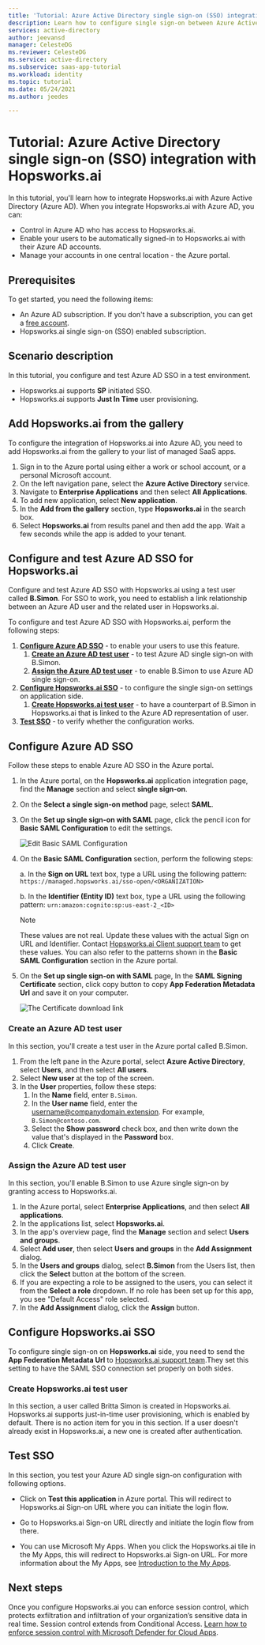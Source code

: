 ```yaml
---
title: 'Tutorial: Azure Active Directory single sign-on (SSO) integration with Hopsworks.ai | Microsoft Docs'
description: Learn how to configure single sign-on between Azure Active Directory and Hopsworks.ai.
services: active-directory
author: jeevansd
manager: CelesteDG
ms.reviewer: CelesteDG
ms.service: active-directory
ms.subservice: saas-app-tutorial
ms.workload: identity
ms.topic: tutorial
ms.date: 05/24/2021
ms.author: jeedes

---
```


# Tutorial: Azure Active Directory single sign-on (SSO) integration with Hopsworks.ai

In this tutorial, you'll learn how to integrate Hopsworks.ai with Azure Active Directory (Azure AD). When you integrate Hopsworks.ai with Azure AD, you can:

* Control in Azure AD who has access to Hopsworks.ai.
* Enable your users to be automatically signed-in to Hopsworks.ai with their Azure AD accounts.
* Manage your accounts in one central location - the Azure portal.

## Prerequisites

To get started, you need the following items:

* An Azure AD subscription. If you don't have a subscription, you can get a [free account](https://azure.microsoft.com/free/).
* Hopsworks.ai single sign-on (SSO) enabled subscription.

## Scenario description

In this tutorial, you configure and test Azure AD SSO in a test environment.

* Hopsworks.ai supports **SP** initiated SSO.
* Hopsworks.ai supports **Just In Time** user provisioning.

## Add Hopsworks.ai from the gallery

To configure the integration of Hopsworks.ai into Azure AD, you need to add Hopsworks.ai from the gallery to your list of managed SaaS apps.

1. Sign in to the Azure portal using either a work or school account, or a personal Microsoft account.
1. On the left navigation pane, select the **Azure Active Directory** service.
1. Navigate to **Enterprise Applications** and then select **All Applications**.
1. To add new application, select **New application**.
1. In the **Add from the gallery** section, type **Hopsworks.ai** in the search box.
1. Select **Hopsworks.ai** from results panel and then add the app. Wait a few seconds while the app is added to your tenant.

## Configure and test Azure AD SSO for Hopsworks.ai

Configure and test Azure AD SSO with Hopsworks.ai using a test user called **B.Simon**. For SSO to work, you need to establish a link relationship between an Azure AD user and the related user in Hopsworks.ai.

To configure and test Azure AD SSO with Hopsworks.ai, perform the following steps:

1. **[Configure Azure AD SSO](#configure-azure-ad-sso)** - to enable your users to use this feature.
    1. **[Create an Azure AD test user](#create-an-azure-ad-test-user)** - to test Azure AD single sign-on with B.Simon.
    1. **[Assign the Azure AD test user](#assign-the-azure-ad-test-user)** - to enable B.Simon to use Azure AD single sign-on.
1. **[Configure Hopsworks.ai SSO](#configure-hopsworksai-sso)** - to configure the single sign-on settings on application side.
    1. **[Create Hopsworks.ai test user](#create-hopsworksai-test-user)** - to have a counterpart of B.Simon in Hopsworks.ai that is linked to the Azure AD representation of user.
1. **[Test SSO](#test-sso)** - to verify whether the configuration works.

## Configure Azure AD SSO

Follow these steps to enable Azure AD SSO in the Azure portal.

1. In the Azure portal, on the **Hopsworks.ai** application integration page, find the **Manage** section and select **single sign-on**.
1. On the **Select a single sign-on method** page, select **SAML**.
1. On the **Set up single sign-on with SAML** page, click the pencil icon for **Basic SAML Configuration** to edit the settings.

   ![Edit Basic SAML Configuration](common/edit-urls.png)

1. On the **Basic SAML Configuration** section, perform the following steps:

	a. In the **Sign on URL** text box, type a URL using the following pattern:
    `https://managed.hopsworks.ai/sso-open/<ORGANIZATION>`

    b. In the **Identifier (Entity ID)** text box, type a URL using the following pattern:
    `urn:amazon:cognito:sp:us-east-2_<ID>`

	> [!NOTE]
	> These values are not real. Update these values with the actual Sign on URL and Identifier. Contact [Hopsworks.ai Client support team](mailto:support@logicalclocks.com) to get these values. You can also refer to the patterns shown in the **Basic SAML Configuration** section in the Azure portal.

1. On the **Set up single sign-on with SAML** page, In the **SAML Signing Certificate** section, click copy button to copy **App Federation Metadata Url** and save it on your computer.

	![The Certificate download link](common/copy-metadataurl.png)

### Create an Azure AD test user

In this section, you'll create a test user in the Azure portal called B.Simon.

1. From the left pane in the Azure portal, select **Azure Active Directory**, select **Users**, and then select **All users**.
1. Select **New user** at the top of the screen.
1. In the **User** properties, follow these steps:
   1. In the **Name** field, enter `B.Simon`.  
   1. In the **User name** field, enter the username@companydomain.extension. For example, `B.Simon@contoso.com`.
   1. Select the **Show password** check box, and then write down the value that's displayed in the **Password** box.
   1. Click **Create**.

### Assign the Azure AD test user

In this section, you'll enable B.Simon to use Azure single sign-on by granting access to Hopsworks.ai.

1. In the Azure portal, select **Enterprise Applications**, and then select **All applications**.
1. In the applications list, select **Hopsworks.ai**.
1. In the app's overview page, find the **Manage** section and select **Users and groups**.
1. Select **Add user**, then select **Users and groups** in the **Add Assignment** dialog.
1. In the **Users and groups** dialog, select **B.Simon** from the Users list, then click the **Select** button at the bottom of the screen.
1. If you are expecting a role to be assigned to the users, you can select it from the **Select a role** dropdown. If no role has been set up for this app, you see "Default Access" role selected.
1. In the **Add Assignment** dialog, click the **Assign** button.

## Configure Hopsworks.ai SSO

To configure single sign-on on **Hopsworks.ai** side, you need to send the **App Federation Metadata Url** to [Hopsworks.ai support team](mailto:support@logicalclocks.com).They set this setting to have the SAML SSO connection set properly on both sides.

### Create Hopsworks.ai test user

In this section, a user called Britta Simon is created in Hopsworks.ai. Hopsworks.ai supports just-in-time user provisioning, which is enabled by default. There is no action item for you in this section. If a user doesn't already exist in Hopsworks.ai, a new one is created after authentication.

## Test SSO 

In this section, you test your Azure AD single sign-on configuration with following options. 

* Click on **Test this application** in Azure portal. This will redirect to Hopsworks.ai Sign-on URL where you can initiate the login flow. 

* Go to Hopsworks.ai Sign-on URL directly and initiate the login flow from there.

* You can use Microsoft My Apps. When you click the Hopsworks.ai tile in the My Apps, this will redirect to Hopsworks.ai Sign-on URL. For more information about the My Apps, see [Introduction to the My Apps](https://support.microsoft.com/account-billing/sign-in-and-start-apps-from-the-my-apps-portal-2f3b1bae-0e5a-4a86-a33e-876fbd2a4510).

## Next steps

Once you configure Hopsworks.ai you can enforce session control, which protects exfiltration and infiltration of your organization’s sensitive data in real time. Session control extends from Conditional Access. [Learn how to enforce session control with Microsoft Defender for Cloud Apps](/cloud-app-security/proxy-deployment-aad).

